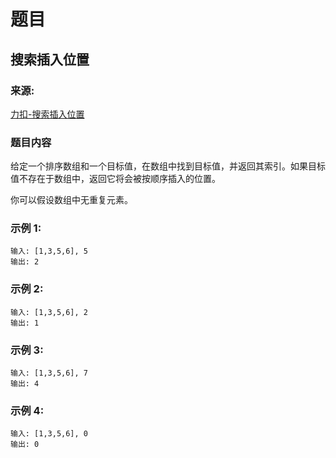 # 题目

## 搜索插入位置

### 来源:

[力扣-搜索插入位置](https://leetcode-cn.com/problems/search-insert-position/)

### 题目内容

给定一个排序数组和一个目标值，在数组中找到目标值，并返回其索引。如果目标值不存在于数组中，返回它将会被按顺序插入的位置。

你可以假设数组中无重复元素。

### 示例 1:

```plaintext
输入: [1,3,5,6], 5
输出: 2
```

### 示例 2:

```plaintext
输入: [1,3,5,6], 2
输出: 1
```

### 示例 3:

```plaintext
输入: [1,3,5,6], 7
输出: 4
```

### 示例 4:

```plaintext
输入: [1,3,5,6], 0
输出: 0
```
